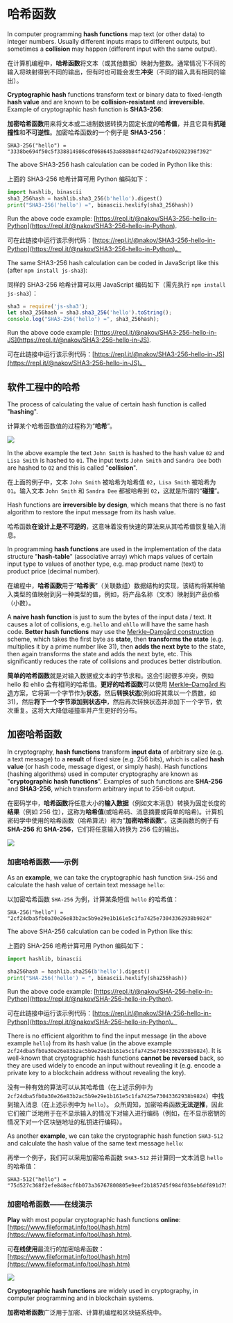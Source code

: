 # 哈希函数

In computer programming **hash functions** map text \(or other data\) to integer numbers. Usually different inputs maps to different outputs, but sometimes a **collision** may happen \(different input with the same output\).

在计算机编程中，**哈希函数**将文本（或其他数据）映射为整数。通常情况下不同的输入将映射得到不同的输出，但有时也可能会发生**冲突**（不同的输入具有相同的输出）。

**Cryptographic hash** functions transform text or binary data to fixed-length **hash value** and are known to be **collision-resistant** and **irreversible**. Example of cryptographic hash function is **SHA3-256**:

**加密哈希函数**用来将文本或二进制数据转换为固定长度的**哈希值**，并且它具有**抗碰撞性**和**不可逆性**。加密哈希函数的一个例子是 **SHA3-256**：


```text
SHA3-256("hello") = "3338be694f50c5f338814986cdf0686453a888b84f424d792af4b9202398f392"
```

The above SHA3-256 hash calculation can be coded in Python like this:

上面的 SHA3-256 哈希计算可用 Python 编码如下：

```python
import hashlib, binascii
sha3_256hash = hashlib.sha3_256(b'hello').digest()
print("SHA3-256('hello') =", binascii.hexlify(sha3_256hash))
```

Run the above code example: [https://repl.it/@nakov/SHA3-256-hello-in-Python](https://repl.it/@nakov/SHA3-256-hello-in-Python).

可在此链接中运行该示例代码：[https://repl.it/@nakov/SHA3-256-hello-in-Python](https://repl.it/@nakov/SHA3-256-hello-in-Python)。

The same SHA3-256 hash calculation can be coded in JavaScript like this \(after `npm install js-sha3`\):

同样的 SHA3-256 哈希计算可以用 JavaScript 编码如下（需先执行 `npm install js-sha3`）：

```javascript
sha3 = require('js-sha3');
let sha3_256hash = sha3.sha3_256('hello').toString();
console.log("SHA3-256('hello') =", sha3_256hash);
```

Run the above code example: [https://repl.it/@nakov/SHA3-256-hello-in-JS](https://repl.it/@nakov/SHA3-256-hello-in-JS).

可在此链接中运行该示例代码：[https://repl.it/@nakov/SHA3-256-hello-in-JS](https://repl.it/@nakov/SHA3-256-hello-in-JS)。

## 软件工程中的哈希

The process of calculating the value of certain hash function is called "**hashing**".

计算某个哈希函数值的过程称为“**哈希**”。

![](../.gitbook/assets/hash-function.jpg)

In the above example the text `John Smith` is hashed to the hash value `02` and `Lisa Smith` is hashed to `01`. The input texts `John Smith` and `Sandra Dee` both are hashed to `02` and this is called "**collision**".

在上面的例子中，文本 `John Smith` 被哈希为哈希值 `02`，`Lisa Smith` 被哈希为 `01`。输入文本 `John Smith` 和 `Sandra Dee` 都被哈希到 `02`，这就是所谓的“**碰撞**”。

Hash functions are **irreversible by design**, which means that there is no fast algorithm to restore the input message from its hash value.

哈希函数**在设计上是不可逆的**，这意味着没有快速的算法来从其哈希值恢复输入消息。

In programming **hash functions** are used in the implementation of the data structure "**hash-table**" \(associative array\) which maps values of certain input type to values of another type, e.g. map product name \(text\) to product price \(decimal number\).

在编程中，**哈希函数**用于“**哈希表**”（关联数组）数据结构的实现，该结构将某种输入类型的值映射到另一种类型的值，例如，将产品名称（文本）映射到产品价格（小数）。

A **naive hash function** is just to sum the bytes of the input data / text. It causes a lot of collisions, e.g. `hello` and `ehllo` will have the same hash code. **Better hash functions** may use the [Merkle–Damgård construction](https://en.wikipedia.org/wiki/Merkle–Damgård_construction) scheme, which takes the first byte as **state**, then **transforms the state** \(e.g. multiplies it by a prime number like 31\), then **adds the next byte** to the state, then again transforms the state and adds the next byte, etc. This significantly reduces the rate of collisions and produces better distribution.

**简单的哈希函数**就是对输入数据或文本的字节求和。这会引起很多冲突，例如 hello 和 ehllo 会有相同的哈希值。**更好的哈希函数**可以使用 [Merkle–Damgård 构造](https://en.wikipedia.org/wiki/Merkle–Damgård_construction)方案，它将第一个字节作为**状态**，然后**转换状态**(例如将其乘以一个质数，如 31)，然后**将下一个字节添加到状态中**，然后再次转换状态并添加下一个字节，依次重复。这将大大降低碰撞率并产生更好的分布。

## 加密哈希函数

In cryptography, **hash functions** transform **input data** of arbitrary size \(e.g. a text message\) to a **result** of fixed size \(e.g. 256 bits\), which is called **hash value** \(or hash code, message digest, or simply hash\). Hash functions \(hashing algorithms\) used in computer cryptography are known as "**cryptographic hash functions**". Examples of such functions are **SHA-256** and **SHA3-256**, which transform arbitrary input to 256-bit output.

在密码学中，**哈希函数**将任意大小的**输入数据**（例如文本消息）转换为固定长度的**结果**（例如 256 位），这称为**哈希值**(或哈希码、消息摘要或简单的哈希)。计算机密码学中使用的哈希函数（哈希算法）称为”**加密哈希函数**“。这类函数的例子有 **SHA-256** 和 **SHA-256**，它们将任意输入转换为 256 位的输出。

![](../.gitbook/assets/crypto-hash-function.jpg)

### 加密哈希函数——示例

As an **example**, we can take the cryptographic hash function `SHA-256` and calculate the hash value of certain text message `hello`:

以加密哈希函数 `SHA-256` 为例，计算某条短信 `hello` 的哈希值：

```text
SHA-256("hello") = "2cf24dba5fb0a30e26e83b2ac5b9e29e1b161e5c1fa7425e73043362938b9824"
```

The above SHA-256 calculation can be coded in Python like this:

上面的 SHA-256 哈希计算可用 Python 编码如下：

```python
import hashlib, binascii

sha256hash = hashlib.sha256(b'hello').digest()
print("SHA-256('hello') = ", binascii.hexlify(sha256hash))
```

Run the above code example: [https://repl.it/@nakov/SHA-256-hello-in-Python](https://repl.it/@nakov/SHA-256-hello-in-Python).

可在此链接中运行该示例代码：[https://repl.it/@nakov/SHA-256-hello-in-Python](https://repl.it/@nakov/SHA-256-hello-in-Python)。

There is no efficient algorithm to find the input message \(in the above example `hello`\) from its hash value \(in the above example `2cf24dba5fb0a30e26e83b2ac5b9e29e1b161e5c1fa7425e73043362938b9824`\). It is well-known that cryptographic hash functions **cannot be reversed** back, so they are used widely to encode an input without revealing it \(e.g. encode a private key to a blockchain address without revealing the key\).

没有一种有效的算法可以从其哈希值（在上述示例中为 `2cf24dba5fb0a30e26e83b2ac5b9e29e1b161e5c1fa7425e73043362938b9824`）中找到输入消息（在上述示例中为 `hello`）。 众所周知，加密哈希函数**无法逆推**，因此它们被广泛地用于在不显示输入的情况下对输入进行编码（例如，在不显示密钥的情况下对一个区块链地址的私钥进行编码）。

As another **example**, we can take the cryptographic hash function `SHA3-512` and calculate the hash value of the same text message `hello`:

再举一个例子，我们可以采用加密哈希函数 `SHA3-512` 并计算同一文本消息 `hello` 的哈希值：

```text
SHA3-512("hello") = "75d527c368f2efe848ecf6b073a36767800805e9eef2b1857d5f984f036eb6df891d75f72d9b154518c1cd58835286d1da9a38deba3de98b5a53e5ed78a84976"
```

### 加密哈希函数——在线演示

**Play** with most popular cryptographic hash functions **online**: [https://www.fileformat.info/tool/hash.htm](https://www.fileformat.info/tool/hash.htm).

可**在线使用**最流行的加密哈希函数：[https://www.fileformat.info/tool/hash.htm](https://www.fileformat.info/tool/hash.htm)

![](../.gitbook/assets/hash-functions-online.png)

**Cryptographic hash functions** are widely used in cryptography, in computer programming and in blockchain systems.

**加密哈希函数**广泛用于加密、计算机编程和区块链系统中。
